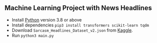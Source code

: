 ## Machine Learning Project with News Headlines

- Install [Python](http://python.org) version 3.8 or above
- Install dependencies `pip3 install transformers scikit-learn tqdm`
- Download `Sarcasm_Headlines_Dataset_v2.json` from [Kaggle](https://www.kaggle.com/datasets/rmisra/news-headlines-dataset-for-sarcasm-detection/).
- Run `python3 main.py`
